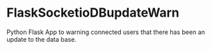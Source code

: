 # FlaskSocketioDBupdateWarn
Python Flask App to warning connected users that there has been an update to the data base.

